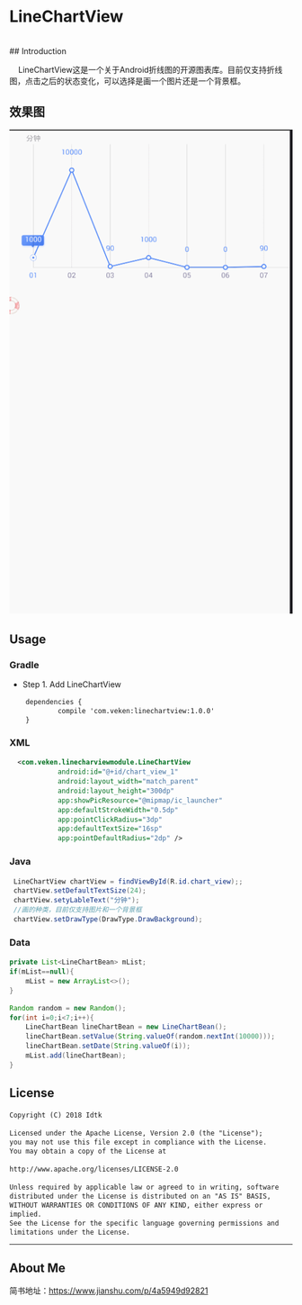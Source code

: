 # LineChartView
<br>
##  Introduction

&nbsp;&nbsp;&nbsp;&nbsp;LineChartView这是一个关于Android折线图的开源图表库。目前仅支持折线图，点击之后的状态变化，可以选择是画一个图片还是一个背景框。<br>

## 效果图
![](https://github.com/Veken/LineChartView/raw/master/image/linechartview.gif)

## Usage

### Gradle
* Step 1. Add LineChartView

```
    dependencies {
	        compile 'com.veken:linechartview:1.0.0'
	}
```
### XML
```XML
  <com.veken.linecharviewmodule.LineChartView
            android:id="@+id/chart_view_1"
            android:layout_width="match_parent"
            android:layout_height="300dp"
            app:showPicResource="@mipmap/ic_launcher"
            app:defaultStrokeWidth="0.5dp"
            app:pointClickRadius="3dp"
            app:defaultTextSize="16sp"
            app:pointDefaultRadius="2dp" />

```
### Java
```Java
 LineChartView chartView = findViewById(R.id.chart_view);;
 chartView.setDefaultTextSize(24);
 chartView.setyLableText("分钟");
 //画的种类，目前仅支持图片和一个背景框
 chartView.setDrawType(DrawType.DrawBackground);
```
### Data
```Java
private List<LineChartBean> mList;
if(mList==null){
	mList = new ArrayList<>();
}
```
```Java
Random random = new Random();
for(int i=0;i<7;i++){
	LineChartBean lineChartBean = new LineChartBean();
	lineChartBean.setValue(String.valueOf(random.nextInt(10000)));
	lineChartBean.setDate(String.valueOf(i));
	mList.add(lineChartBean);
}
```


## License
```
Copyright (C) 2018 Idtk

Licensed under the Apache License, Version 2.0 (the "License");
you may not use this file except in compliance with the License.
You may obtain a copy of the License at

http://www.apache.org/licenses/LICENSE-2.0

Unless required by applicable law or agreed to in writing, software
distributed under the License is distributed on an "AS IS" BASIS,
WITHOUT WARRANTIES OR CONDITIONS OF ANY KIND, either express or implied.
See the License for the specific language governing permissions and
limitations under the License.
```
******

## About Me

简书地址：https://www.jianshu.com/p/4a5949d92821





